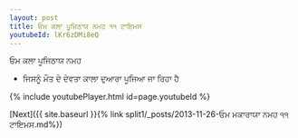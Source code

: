 ```yaml
---
layout: post
title: ਓਮ ਕਲਾ ਪੂਜਿਠਾਯ ਨਮਹ ੧੧ ਟਾਇਮਸ
youtubeId: lKr6zDMi8eQ
---
```

 
 
 ਓਮ ਕਲਾ ਪੂਜਿਠਾਯ ਨਮਹ  
 
 -  ਜਿਸਨੂੰ ਮੌਤ ਦੇ ਦੇਵਤਾ ਕਾਲਾ ਦੁਆਰਾ ਪੂਜਿਆ ਜਾ ਰਿਹਾ ਹੈ 
 
  
 
  
 
 
 
 
 
 


{% include youtubePlayer.html id=page.youtubeId %}
 
[Next]({{ site.baseurl }}{% link  split1/_posts/2013-11-26-ਓਮ ਮਕਾਰਾਯਾ ਨਮਹ ੧੧ ਟਾਇਮਸ.md%})
 
